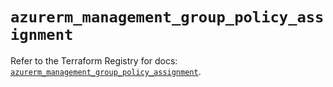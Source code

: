 # `azurerm_management_group_policy_assignment`

Refer to the Terraform Registry for docs: [`azurerm_management_group_policy_assignment`](https://registry.terraform.io/providers/hashicorp/azurerm/4.26.0/docs/resources/management_group_policy_assignment).
